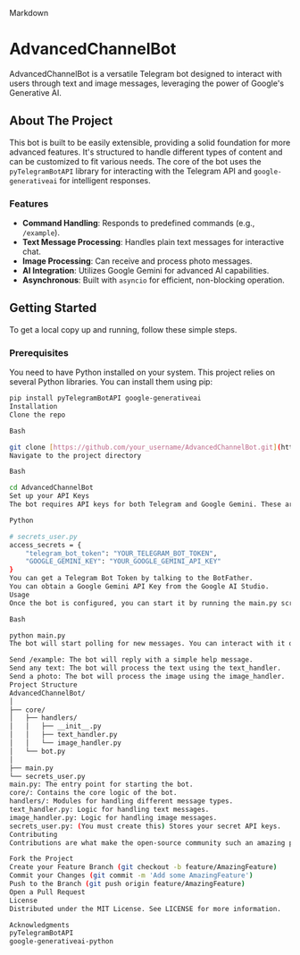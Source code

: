 Markdown

# AdvancedChannelBot

AdvancedChannelBot is a versatile Telegram bot designed to interact with users through text and image messages, leveraging the power of Google's Generative AI.

## About The Project

This bot is built to be easily extensible, providing a solid foundation for more advanced features. It's structured to handle different types of content and can be customized to fit various needs. The core of the bot uses the `pyTelegramBotAPI` library for interacting with the Telegram API and `google-generativeai` for intelligent responses.

### Features

* **Command Handling**: Responds to predefined commands (e.g., `/example`).
* **Text Message Processing**: Handles plain text messages for interactive chat.
* **Image Processing**: Can receive and process photo messages.
* **AI Integration**: Utilizes Google Gemini for advanced AI capabilities.
* **Asynchronous**: Built with `asyncio` for efficient, non-blocking operation.

## Getting Started

To get a local copy up and running, follow these simple steps.

### Prerequisites

You need to have Python installed on your system. This project relies on several Python libraries. You can install them using pip:

```sh
pip install pyTelegramBotAPI google-generativeai
Installation
Clone the repo

Bash

git clone [https://github.com/your_username/AdvancedChannelBot.git](https://github.com/your_username/AdvancedChannelBot.git)
Navigate to the project directory

Bash

cd AdvancedChannelBot
Set up your API Keys
The bot requires API keys for both Telegram and Google Gemini. These are managed in a secrets_user.py file. Create this file in the root directory and add your keys as follows:

Python

# secrets_user.py
access_secrets = {
    "telegram_bot_token": "YOUR_TELEGRAM_BOT_TOKEN",
    "GOOGLE_GEMINI_KEY": "YOUR_GOOGLE_GEMINI_API_KEY"
}
You can get a Telegram Bot Token by talking to the BotFather.
You can obtain a Google Gemini API Key from the Google AI Studio.
Usage
Once the bot is configured, you can start it by running the main.py script:

Bash

python main.py
The bot will start polling for new messages. You can interact with it on Telegram:

Send /example: The bot will reply with a simple help message.
Send any text: The bot will process the text using the text_handler.
Send a photo: The bot will process the image using the image_handler.
Project Structure
AdvancedChannelBot/
│
├── core/
│   ├── handlers/
│   │   ├── __init__.py
│   │   ├── text_handler.py
│   │   └── image_handler.py
│   └── bot.py
│
├── main.py
└── secrets_user.py
main.py: The entry point for starting the bot.
core/: Contains the core logic of the bot.
handlers/: Modules for handling different message types.
text_handler.py: Logic for handling text messages.
image_handler.py: Logic for handling image messages.
secrets_user.py: (You must create this) Stores your secret API keys.
Contributing
Contributions are what make the open-source community such an amazing place to learn, inspire, and create. Any contributions you make are greatly appreciated.

Fork the Project
Create your Feature Branch (git checkout -b feature/AmazingFeature)
Commit your Changes (git commit -m 'Add some AmazingFeature')
Push to the Branch (git push origin feature/AmazingFeature)
Open a Pull Request
License
Distributed under the MIT License. See LICENSE for more information.

Acknowledgments
pyTelegramBotAPI
google-generativeai-python